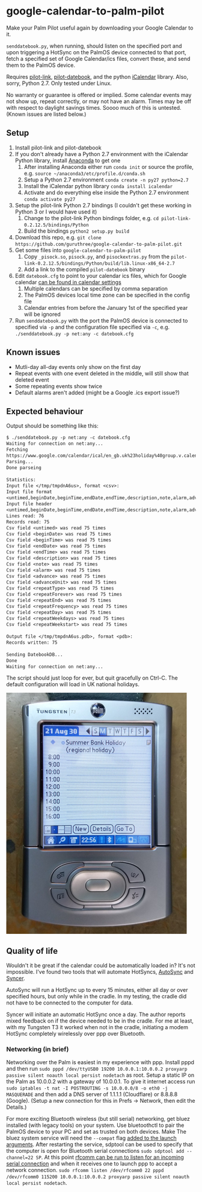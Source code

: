 # google-calendar-to-palm-pilot
Make your Palm Pilot useful again by downloading your Google Calendar to it.

`senddatebook.py`, when running, should listen on the specified port and upon triggering a HotSync on the PalmOS device connected to that port, fetch a specified set of Google Calendar/ics files, convert these, and send them to the PalmOS device.

Requires [pilot-link](https://github.com/jichu4n/pilot-link), [pilot-datebook](https://github.com/guruthree/pilot-datebook), and the python [iCalendar](https://github.com/collective/icalendar) library. Also, sorry, Python 2.7. Only tested under Linux.

No warranty or guarantee is offered or implied. Some calendar events may not show up, repeat correctly, or may not have an alarm. Times may be off with respect to daylight savings times. Soooo much of this is untested. (Known issues are listed below.)

## Setup
1. Install pilot-link and pilot-datebook
2. If you don't already have a Python 2.7 environment with the iCalendar Python library, install [Anaconda](https://www.anaconda.com/products/individual) to get one
    1. After installing Anaconda either run `conda init` or source the profile, e.g. `source ~/anaconda3/etc/profile.d/conda.sh`
    2. Setup a Python 2.7 environment `conda create -n py27 python=2.7`
    3. Install the iCalendar python library `conda install icalendar`
    4. Activate and do everything else inside the Python 2.7 environment `conda activate py27`
3. Setup the pilot-link Python 2.7 bindings (I couldn't get these working in Python 3 or I would have used it)
    1. Change to the pilot-link Python bindings folder, e.g. `cd pilot-link-0.2.12.5/bindings/Python`
    2. Build the bindings `python2 setup.py build`
4. Download this repo, e.g. `git clone https://github.com/guruthree/google-calendar-to-palm-pilot.git`
5. Get some files into `google-calendar-to-palm-pilot`
    1. Copy `_pisock.so`, `pisock.py`, and `pisockextras.py` from the `pilot-link-0.2.12.5/bindings/Python/build/lib.linux-x86_64-2.7`
    2. Add a link to the compiled `pilot-datebook` binary
6. Edit `datebook.cfg` to point to your calendar ics files, which for Google calendar [can be found in calendar settings](https://support.google.com/calendar/answer/37648?hl=en#zippy=%2Cget-your-calendar-view-only)
    1. Multiple calendars can be specified by comma separation
    2. The PalmOS devices local time zone can be specified in the config file
    3. Calendar entries from before the January 1st of the specified year will be ignored
7. Run `senddatebook.py` with the port the PalmOS device is connected to specified via `-p` and the configuration file specified via `-c`, e.g. `./senddatebook.py -p net:any -c datebook.cfg`

## Known issues
* Mutli-day all-day events only show on the first day
* Repeat events with one event deleted in the middle, will still show that deleted event
* Some repeating events show twice
* Default alarms aren't added (might be a Google .ics export issue?)

## Expected behaviour
Output should be something like this:
```
$ ./senddatebook.py -p net:any -c datebook.cfg
Waiting for connection on net:any...
Fetching https://www.google.com/calendar/ical/en_gb.uk%23holiday%40group.v.calendar.google.com/public/basic.ics...
Parsing...
Done parseing
                                                  
Statistics:
Input file </tmp/tmpdnA6us>, format <csv>:
Input file format <untimed,beginDate,beginTime,endDate,endTime,description,note,alarm,advance,advanceUnit,repeatType,repeatForever,repeatEnd,repeatFrequency,repeatDay,repeatWeekdays,repeatWeekstart>
Input file header <untimed,beginDate,beginTime,endDate,endTime,description,note,alarm,advance,advanceUnit,repeatType,repeatForever,repeatEnd,repeatFrequency,repeatDay,repeatWeekdays,repeatWeekstart>
Lines read: 76
Records read: 75
Csv field <untimed> was read 75 times
Csv field <beginDate> was read 75 times
Csv field <beginTime> was read 75 times
Csv field <endDate> was read 75 times
Csv field <endTime> was read 75 times
Csv field <description> was read 75 times
Csv field <note> was read 75 times
Csv field <alarm> was read 75 times
Csv field <advance> was read 75 times
Csv field <advanceUnit> was read 75 times
Csv field <repeatType> was read 75 times
Csv field <repeatForever> was read 75 times
Csv field <repeatEnd> was read 75 times
Csv field <repeatFrequency> was read 75 times
Csv field <repeatDay> was read 75 times
Csv field <repeatWeekdays> was read 75 times
Csv field <repeatWeekstart> was read 75 times

Output file </tmp/tmpdnA6us.pdb>, format <pdb>:
Records written: 75

Sending DatebookDB...
Done
Waiting for connection on net:any...
```

The script should just loop for ever, but quit gracefully on Ctrl-C. The default configuration will load in UK national holidays.

![A Palm Tungsten T3 showing the date book on August 30th, 2021 with the "Summer Bank Holiday (regional Holiday)", imported via HotSync from Google Calendar.](screenshot.jpg)

## Quality of life
Wouldn't it be great if the calendar could be automatically loaded in? It's not impossible. I've found two tools that will automate HotSyncs, [AutoSync](https://archive.org/details/tucows_33516_AutoSync) and [Syncer](https://freeware.palmclub.nl/9f/132-syncer.html).

AutoSync will run a HotSync up to every 15 minutes, either all day or over specified hours, but only while in the cradle. In my testing, the cradle did not have to be connected to the computer for data.

Syncer will initiate an automatic HotSync once a day. The author reports mixed feedback on if the device needed to be in the cradle. For me at least, with my Tungsten T3 it worked when not in the cradle, initiating a modem HotSync completely wirelessly over ppp over Bluetooth.

### Networking (in brief)

Networking over the Palm is easiest in my experience with ppp. Install pppd and then run `sudo pppd /dev/ttyUSB0 19200 10.0.0.1:10.0.0.2 proxyarp passive silent noauth local persist nodetach` as root. Setup a static IP on the Palm as 10.0.0.2 with a gateway of 10.0.0.1. To give it internet access run `sudo iptables -t nat -I POSTROUTING -s 10.0.0.0/8 -o eth0 -j MASQUERADE` and then add a DNS server of 1.1.1.1 (Cloudflare) or 8.8.8.8 (Google). (Setup a new connection for this in Prefs -> Network, then edit the Details.)

For more exciting Bluetooth wireless (but still serial) networking, get bluez installed (with legacy tools) on your system. Use bluetoothctl to pair the PalmOS device to your PC and set as trusted on both devices. Make The bluez system service will need the `--compat` flag [added to the launch arguments](https://installfights.blogspot.com/2018/01/how-to-enable-bluetooth-connection-in.html). After restarting the service, sdptool can be used to specify that the computer is open for Bluetooth serial connections `sudo sdptool add --channel=22 SP`. At this point [rfcomm can be run to listen for an incoming serial connection](https://unix.stackexchange.com/questions/92255/how-do-i-connect-and-send-data-to-a-bluetooth-serial-port-on-linux) and when it receives one to launch ppp to accept a network connection. `sudo rfcomm listen /dev/rfcomm0 22 pppd /dev/rfcomm0 115200 10.0.0.1:10.0.0.2 proxyarp passive silent noauth local persist nodetach`.
